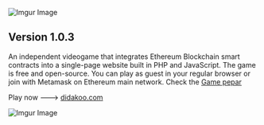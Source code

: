 ![Imgur Image](http://i.imgur.com/3SqZpCN.jpg)


## Version 1.0.3

An independent videogame that integrates Ethereum Blockchain smart contracts into a single-page website built in PHP and JavaScript. The game is free and open-source. You can play as guest in your regular browser or join with Metamask on Ethereum main network. Check the [Game pepar](https://medium.com/@didakoo/jungle-game-pepar-afd5fb84f18e)

Play now  ---> [didakoo.com](https://didakoo.com) 


![Imgur Image](http://i.imgur.com/fj8XkoO.jpg)


